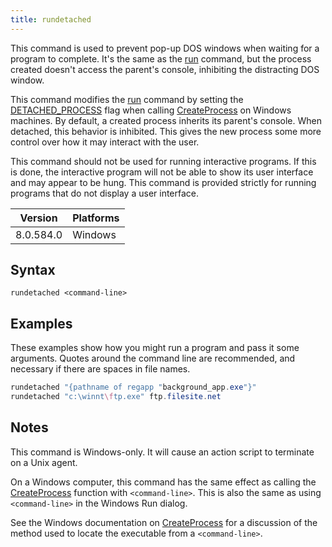 ```yaml
---
title: rundetached
---
```


This command is used to prevent pop-up DOS windows when waiting for a program to complete. It's the same as the [run](./run.html) command, but the process created doesn't access the parent's console, inhibiting the distracting DOS window.

This command modifies the [run](./run.html) command by setting the [DETACHED_PROCESS](https://msdn.microsoft.com/en-us/library/windows/desktop/ms684863%28v=vs.85%29.aspx) flag when calling [CreateProcess](https://msdn.microsoft.com/en-us/library/windows/desktop/ms682425%28v=vs.85%29.aspx) on Windows machines. By default, a created process inherits its parent's console. When detached, this behavior is inhibited. This gives the new process some more control over how it may interact with the user.

This command should not be used for running interactive programs. If this is done, the interactive program will not be able to show its user interface and may appear to be hung. This command is provided strictly for running programs that do not display a user interface.

Version | Platforms
--- | ---
8.0.584.0 | Windows

## Syntax

    rundetached <command-line>

## Examples

These examples show how you might run a program and pass it some arguments. Quotes around the command line are recommended, and necessary if there are spaces in file names.

```actionscript
rundetached "{pathname of regapp "background_app.exe"}"
rundetached "c:\winnt\ftp.exe" ftp.filesite.net
```

## Notes

This command is Windows-only. It will cause an action script to terminate on a Unix agent.

On a Windows computer, this command has the same effect as calling the [CreateProcess](https://msdn.microsoft.com/en-us/library/windows/desktop/ms682425%28v=vs.85%29.aspx) function with `<command-line>`. This is also the same as using `<command-line>` in the Windows Run dialog.

See the Windows documentation on [CreateProcess](https://msdn.microsoft.com/en-us/library/windows/desktop/ms682425%28v=vs.85%29.aspx) for a discussion of the method used to locate the executable from a `<command-line>`.
